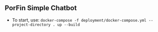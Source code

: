 ## PorFin Simple Chatbot

- To start, use:
```docker-compose -f deployment/docker-compose.yml --project-directory . up --build```
